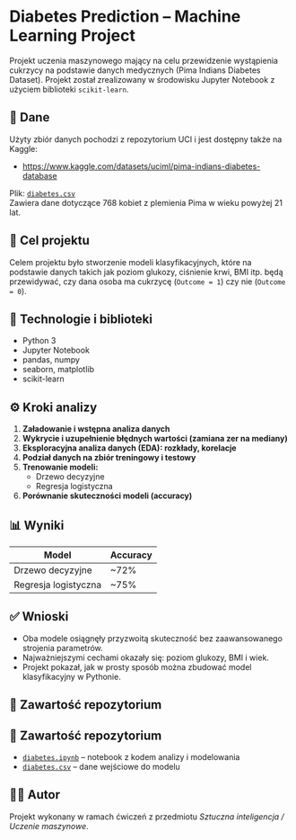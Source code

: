 # Diabetes Prediction – Machine Learning Project

Projekt uczenia maszynowego mający na celu przewidzenie wystąpienia cukrzycy na podstawie danych medycznych (Pima Indians Diabetes Dataset). Projekt został zrealizowany w środowisku Jupyter Notebook z użyciem biblioteki `scikit-learn`.

## 📁 Dane

Użyty zbiór danych pochodzi z repozytorium UCI i jest dostępny także na Kaggle:
- https://www.kaggle.com/datasets/uciml/pima-indians-diabetes-database

Plik: [`diabetes.csv`](./diabetes.csv)  
Zawiera dane dotyczące 768 kobiet z plemienia Pima w wieku powyżej 21 lat.

## 🎯 Cel projektu

Celem projektu było stworzenie modeli klasyfikacyjnych, które na podstawie danych takich jak poziom glukozy, ciśnienie krwi, BMI itp. będą przewidywać, czy dana osoba ma cukrzycę (`Outcome = 1`) czy nie (`Outcome = 0`).

## 🔧 Technologie i biblioteki

- Python 3
- Jupyter Notebook
- pandas, numpy
- seaborn, matplotlib
- scikit-learn

## ⚙️ Kroki analizy

1. **Załadowanie i wstępna analiza danych**
2. **Wykrycie i uzupełnienie błędnych wartości (zamiana zer na mediany)**
3. **Eksploracyjna analiza danych (EDA): rozkłady, korelacje**
4. **Podział danych na zbiór treningowy i testowy**
5. **Trenowanie modeli:**
   - Drzewo decyzyjne
   - Regresja logistyczna
6. **Porównanie skuteczności modeli (accuracy)**

## 📊 Wyniki

| Model                | Accuracy |
|---------------------|----------|
| Drzewo decyzyjne    | ~72%     |
| Regresja logistyczna| ~75%    |

## ✅ Wnioski

- Oba modele osiągnęły przyzwoitą skuteczność bez zaawansowanego strojenia parametrów.
- Najważniejszymi cechami okazały się: poziom glukozy, BMI i wiek.
- Projekt pokazał, jak w prosty sposób można zbudować model klasyfikacyjny w Pythonie.

## 📂 Zawartość repozytorium

## 📂 Zawartość repozytorium

- [`diabetes.ipynb`](./diabetes.ipynb) – notebook z kodem analizy i modelowania
- [`diabetes.csv`](./diabetes.csv) – dane wejściowe do modelu

## 👩‍💻 Autor

Projekt wykonany w ramach ćwiczeń z przedmiotu *Sztuczna inteligencja / Uczenie maszynowe*.

